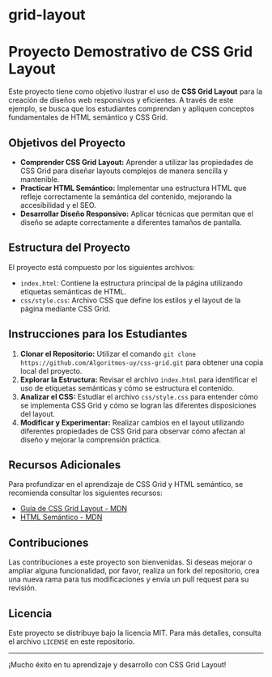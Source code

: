 # grid-layout

# Proyecto Demostrativo de CSS Grid Layout

Este proyecto tiene como objetivo ilustrar el uso de **CSS Grid Layout** para la creación de diseños web responsivos y eficientes. A través de este ejemplo, se busca que los estudiantes comprendan y apliquen conceptos fundamentales de HTML semántico y CSS Grid.

## Objetivos del Proyecto

- **Comprender CSS Grid Layout:** Aprender a utilizar las propiedades de CSS Grid para diseñar layouts complejos de manera sencilla y mantenible.
- **Practicar HTML Semántico:** Implementar una estructura HTML que refleje correctamente la semántica del contenido, mejorando la accesibilidad y el SEO.
- **Desarrollar Diseño Responsivo:** Aplicar técnicas que permitan que el diseño se adapte correctamente a diferentes tamaños de pantalla.

## Estructura del Proyecto

El proyecto está compuesto por los siguientes archivos:

- `index.html`: Contiene la estructura principal de la página utilizando etiquetas semánticas de HTML.
- `css/style.css`: Archivo CSS que define los estilos y el layout de la página mediante CSS Grid.

## Instrucciones para los Estudiantes

1. **Clonar el Repositorio:** Utilizar el comando `git clone https://github.com/Algoritmos-uy/css-grid.git` para obtener una copia local del proyecto.
2. **Explorar la Estructura:** Revisar el archivo `index.html` para identificar el uso de etiquetas semánticas y cómo se estructura el contenido.
3. **Analizar el CSS:** Estudiar el archivo `css/style.css` para entender cómo se implementa CSS Grid y cómo se logran las diferentes disposiciones del layout.
4. **Modificar y Experimentar:** Realizar cambios en el layout utilizando diferentes propiedades de CSS Grid para observar cómo afectan al diseño y mejorar la comprensión práctica.

## Recursos Adicionales

Para profundizar en el aprendizaje de CSS Grid y HTML semántico, se recomienda consultar los siguientes recursos:

- [Guía de CSS Grid Layout - MDN](https://developer.mozilla.org/es/docs/Web/CSS/CSS_Grid_Layout)
- [HTML Semántico - MDN](https://developer.mozilla.org/es/docs/Glossary/Semantica_HTML)

## Contribuciones

Las contribuciones a este proyecto son bienvenidas. Si deseas mejorar o ampliar alguna funcionalidad, por favor, realiza un fork del repositorio, crea una nueva rama para tus modificaciones y envía un pull request para su revisión.

## Licencia

Este proyecto se distribuye bajo la licencia MIT. Para más detalles, consulta el archivo `LICENSE` en este repositorio.

---

¡Mucho éxito en tu aprendizaje y desarrollo con CSS Grid Layout!
